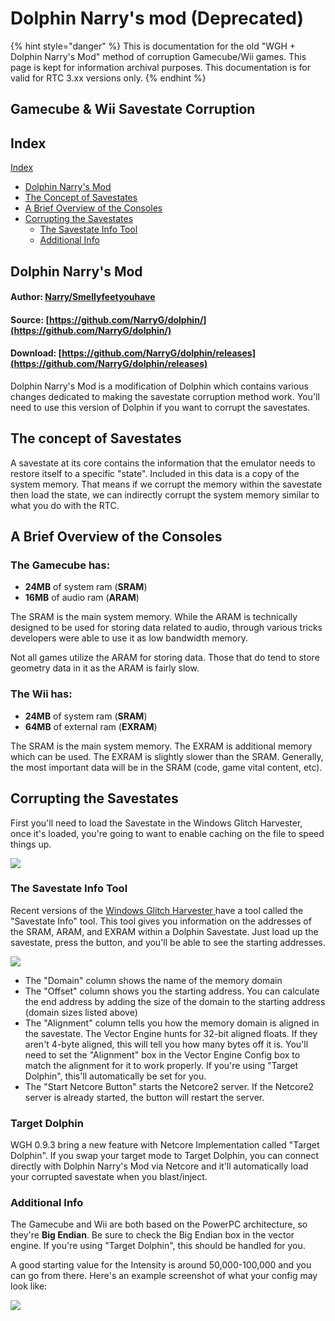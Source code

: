 # Dolphin Narry's mod (Deprecated)

{% hint style="danger" %}
This is documentation for the old "WGH + Dolphin Narry's Mod" method of corruption Gamecube/Wii games. This page is kept for information archival purposes. This documentation is for valid for RTC 3.xx versions only.
{% endhint %}

## Gamecube & Wii Savestate Corruption

## Index

[Index](gamecube-and-wii-savestate-corruption.md#index)

* [Dolphin Narry's Mod](gamecube-and-wii-savestate-corruption.md#dolphin-narrys-mod)
* [The Concept of Savestates](gamecube-and-wii-savestate-corruption.md#the-concept-of-savestates)
* [A Brief Overview of the Consoles](gamecube-and-wii-savestate-corruption.md#a-brief-overview-of-the-consoles)
* [Corrupting the Savestates](gamecube-and-wii-savestate-corruption.md#corrupting-the-savestates)
  * [The Savestate Info Tool](gamecube-and-wii-savestate-corruption.md#the-savestate-info-tool)
  * [Additional Info](gamecube-and-wii-savestate-corruption.md#additional-info)

## Dolphin Narry's Mod

#### Author: [Narry/Smellyfeetyouhave](https://narry.land)

#### Source: [https://github.com/NarryG/dolphin/](https://github.com/NarryG/dolphin/)

#### Download: [https://github.com/NarryG/dolphin/releases](https://github.com/NarryG/dolphin/releases)

Dolphin Narry's Mod is a modification of Dolphin which contains various changes dedicated to making the savestate corruption method work. You'll need to use this version of Dolphin if you want to corrupt the savestates.

## The concept of Savestates

A savestate at its core contains the information that the emulator needs to restore itself to a specific "state". Included in this data is a copy of the system memory. That means if we corrupt the memory within the savestate then load the state, we can indirectly corrupt the system memory similar to what you do with the RTC.

## A Brief Overview of the Consoles

### The Gamecube has:

* **24MB** of system ram (**SRAM**)
* **16MB** of audio ram (**ARAM**)

The SRAM is the main system memory. While the ARAM is technically designed to be used for storing data related to audio, through various tricks developers were able to use it as low bandwidth memory.

Not all games utilize the ARAM for storing data. Those that do tend to store geometry data in it as the ARAM is fairly slow.

### The Wii has:

* **24MB** of system ram (**SRAM**)
* **64MB** of external ram (**EXRAM**)

The SRAM is the main system memory. The EXRAM is additional memory which can be used. The EXRAM is slightly slower than the SRAM. Generally, the most important data will be in the SRAM (code, game vital content, etc).

## Corrupting the Savestates

First you'll need to load the Savestate in the Windows Glitch Harvester, once it's loaded, you're going to want to enable caching on the file to speed things up.

![](../../assets/cachine.png)

### The Savestate Info Tool

Recent versions of the [Windows Glitch Harvester ](broken-reference)have a tool called the "Savestate Info" tool. This tool gives you information on the addresses of the SRAM, ARAM, and EXRAM within a Dolphin Savestate. Just load up the savestate, press the button, and you'll be able to see the starting addresses.

![](../../assets/savestateinfo093.png)

* The "Domain" column shows the name of the memory domain
* The "Offset" column shows you the starting address. You can calculate the end address by adding the size of the domain to the starting address (domain sizes listed above)
* The "Alignment" column tells you how the memory domain is aligned in the savestate. The Vector Engine hunts for 32-bit aligned floats. If they aren't 4-byte aligned, this will tell you how many bytes off it is. You'll need to set the "Alignment" box in the Vector Engine Config box to match the alignment for it to work properly. If you're using "Target Dolphin", this'll automatically be set for you.
* The "Start Netcore Button" starts the Netcore2 server. If the Netcore2 server is already started, the button will restart the server.

### Target Dolphin

WGH 0.9.3 bring a new feature with Netcore Implementation called "Target Dolphin". If you swap your target mode to Target Dolphin, you can connect directly with Dolphin Narry's Mod via Netcore and it'll automatically load your corrupted savestate when you blast/inject.

### Additional Info

The Gamecube and Wii are both based on the PowerPC architecture, so they're **Big Endian**. Be sure to check the Big Endian box in the vector engine. If you're using "Target Dolphin", this should be handled for you.

A good starting value for the Intensity is around 50,000-100,000 and you can go from there. Here's an example screenshot of what your config may look like:

![](../../assets/wgh\_interface.png)
